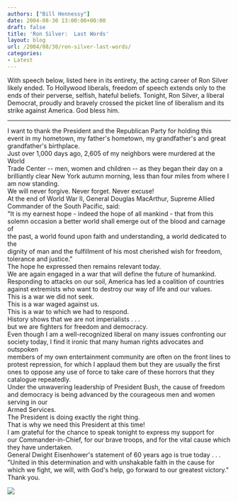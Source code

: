 ```yaml
---
authors: ["Bill Hennessy"]
date: 2004-08-30 13:00:00+00:00
draft: false
title: 'Ron Silver:  Last Words'
layout: blog
url: /2004/08/30/ron-silver-last-words/
categories:
- Latest
---
```


With speech below, listed here in its entirety, the acting career of Ron Silver likely ended.  To Hollywood liberals, freedom of speech extends only to the ends of their perverse, selfish, hateful beliefs.  Tonight, Ron Silver, a liberal Democrat, proudly and bravely crossed the picket line of liberalism and its strike against America.  God bless him.  
______________________________________________  
  
I want to thank the President and the Republican Party for holding this  
event in my hometown, my father's hometown, my grandfather's and great  
grandfather's birthplace.  
   Just over 1,000 days ago, 2,605 of my neighbors were murdered at the World  
Trade Center -- men, women and children -- as they began their day on a  
brilliantly clear New York autumn morning, less than four miles from where I  
am now standing.  
   We will never forgive.  Never forget.  Never excuse!  
   At the end of World War II, General Douglas MacArthur, Supreme Allied  
Commander of the South Pacific, said:  
"It is my earnest hope - indeed the hope of all mankind - that from this  
solemn occasion a better world shall emerge out of the blood and carnage of  
the past, a world found upon faith and understanding, a world dedicated to the  
dignity of man and the fulfillment of his most cherished wish for freedom,  
tolerance and justice."  
   The hope he expressed then remains relevant today.  
   We are again engaged in a war that will define the future of humankind.  
Responding to attacks on our soil, America has led a coalition of countries  
against extremists who want to destroy our way of life and our values.  
   This is a war we did not seek.  
   This is a war waged against us.  
   This is a war to which we had to respond.  
   History shows that we are not imperialists . . .  
but we are fighters for freedom and democracy.  
   Even though I am a well-recognized liberal on many issues confronting our  
society today, I find it ironic that many human rights advocates and outspoken  
members of my own entertainment community are often on the front lines to  
protest repression, for which I applaud them but they are usually the first  
ones to oppose any use of force to take care of these horrors that they  
catalogue repeatedly.  
   Under the unwavering leadership of President Bush, the cause of freedom  
and democracy is being advanced by the courageous men and women serving in our  
Armed Services.  
   The President is doing exactly the right thing.  
   That is why we need this President at this time!  
   I am grateful for the chance to speak tonight to express my support for  
our Commander-in-Chief, for our brave troops, and for the vital cause which  
they have undertaken.  
   General Dwight Eisenhower's statement of 60 years ago is true today . . .  
   "United in this determination and with unshakable faith in the cause for  
which we fight, we will, with God's help, go forward to our greatest victory."  
Thank you.  
  
![](https://blog.billhennessy.com/aggbug.aspx?PostID=610)

